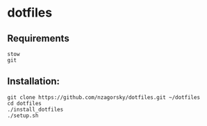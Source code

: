 dotfiles
========

Requirements
------------

	stow
	git


Installation:
-------------

    git clone https://github.com/nzagorsky/dotfiles.git ~/dotfiles
    cd dotfiles
    ./install_dotfiles
    ./setup.sh

